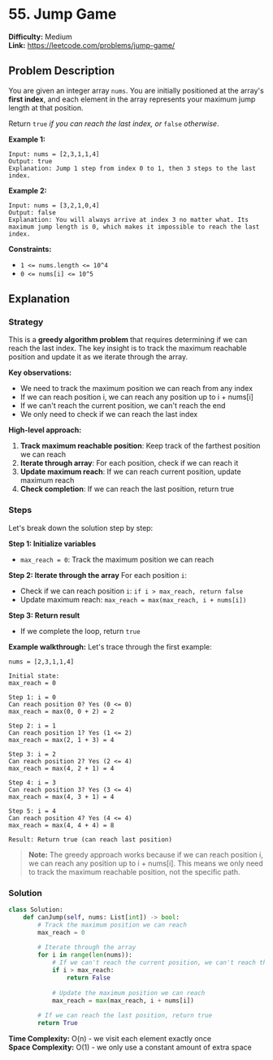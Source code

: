 # 55. Jump Game

**Difficulty:** Medium  
**Link:** https://leetcode.com/problems/jump-game/

## Problem Description

You are given an integer array `nums`. You are initially positioned at the array's **first index**, and each element in the array represents your maximum jump length at that position.

Return `true` *if you can reach the last index, or* `false` *otherwise*.

**Example 1:**
```
Input: nums = [2,3,1,1,4]
Output: true
Explanation: Jump 1 step from index 0 to 1, then 3 steps to the last index.
```

**Example 2:**
```
Input: nums = [3,2,1,0,4]
Output: false
Explanation: You will always arrive at index 3 no matter what. Its maximum jump length is 0, which makes it impossible to reach the last index.
```

**Constraints:**
- `1 <= nums.length <= 10^4`
- `0 <= nums[i] <= 10^5`

## Explanation

### Strategy

This is a **greedy algorithm problem** that requires determining if we can reach the last index. The key insight is to track the maximum reachable position and update it as we iterate through the array.

**Key observations:**
- We need to track the maximum position we can reach from any index
- If we can reach position i, we can reach any position up to i + nums[i]
- If we can't reach the current position, we can't reach the end
- We only need to check if we can reach the last index

**High-level approach:**
1. **Track maximum reachable position**: Keep track of the farthest position we can reach
2. **Iterate through array**: For each position, check if we can reach it
3. **Update maximum reach**: If we can reach current position, update maximum reach
4. **Check completion**: If we can reach the last position, return true

### Steps

Let's break down the solution step by step:

**Step 1: Initialize variables**
- `max_reach = 0`: Track the maximum position we can reach

**Step 2: Iterate through the array**
For each position `i`:
- Check if we can reach position `i`: `if i > max_reach, return false`
- Update maximum reach: `max_reach = max(max_reach, i + nums[i])`

**Step 3: Return result**
- If we complete the loop, return `true`

**Example walkthrough:**
Let's trace through the first example:

```
nums = [2,3,1,1,4]

Initial state:
max_reach = 0

Step 1: i = 0
Can reach position 0? Yes (0 <= 0)
max_reach = max(0, 0 + 2) = 2

Step 2: i = 1
Can reach position 1? Yes (1 <= 2)
max_reach = max(2, 1 + 3) = 4

Step 3: i = 2
Can reach position 2? Yes (2 <= 4)
max_reach = max(4, 2 + 1) = 4

Step 4: i = 3
Can reach position 3? Yes (3 <= 4)
max_reach = max(4, 3 + 1) = 4

Step 5: i = 4
Can reach position 4? Yes (4 <= 4)
max_reach = max(4, 4 + 4) = 8

Result: Return true (can reach last position)
```

> **Note:** The greedy approach works because if we can reach position i, we can reach any position up to i + nums[i]. This means we only need to track the maximum reachable position, not the specific path.

### Solution

```python
class Solution:
    def canJump(self, nums: List[int]) -> bool:
        # Track the maximum position we can reach
        max_reach = 0
        
        # Iterate through the array
        for i in range(len(nums)):
            # If we can't reach the current position, we can't reach the end
            if i > max_reach:
                return False
            
            # Update the maximum position we can reach
            max_reach = max(max_reach, i + nums[i])
        
        # If we can reach the last position, return true
        return True
```

**Time Complexity:** O(n) - we visit each element exactly once  
**Space Complexity:** O(1) - we only use a constant amount of extra space 